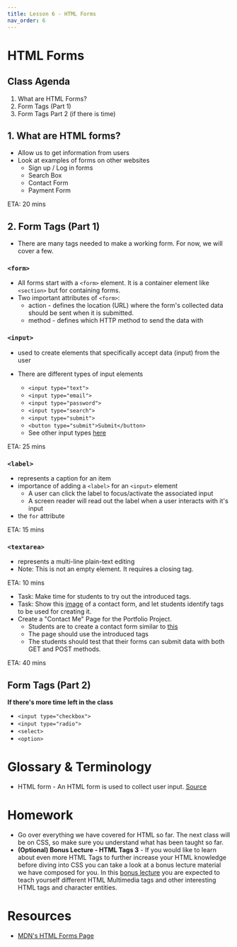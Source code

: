 ```yaml
---
title: Lesson 6 - HTML Forms
nav_order: 6
---
```


# HTML Forms

## Class Agenda

1. What are HTML Forms?
2. Form Tags (Part 1)
3. Form Tags Part 2 (if there is time)

## 1. What are HTML forms?

- Allow us to get information from users
- Look at examples of forms on other websites
  - Sign up / Log in forms
  - Search Box
  - Contact Form
  - Payment Form

ETA: 20 mins

## 2. Form Tags (Part 1)

- There are many tags needed to make a working form. For now, we will cover a few.

### `<form>`

- All forms start with a `<form>` element. It is a container element like `<section>` but for containing forms.
- Two important attributes of `<form>`:
  - action - defines the location (URL) where the form's collected data should be sent when it is submitted.
  - method - defines which HTTP method to send the data with

### `<input>`

- used to create elements that specifically accept data (input) from the user
- There are different types of input elements

  - `<input type="text">`
  - `<input type="email">`
  - `<input type="password">`
  - `<input type="search">`
  - `<input type="submit">`
  - `<button type="submit">Submit</button>`
  - See other input types [here](https://developer.mozilla.org/en-US/docs/Web/HTML/Element/input#input_types)

ETA: 25 mins

### `<label>`

- represents a caption for an item
- importance of adding a `<label>` for an `<input>` element
  - A user can click the label to focus/activate the associated input
  - A screen reader will read out the label when a user interacts with it's input
- the `for` attribute

ETA: 15 mins

### `<textarea>`

- represents a multi-line plain-text editing
- Note: This is not an empty element. It requires a closing tag.

ETA: 10 mins

- Task: Make time for students to try out the introduced tags.
- Task: Show this [image](./form-quiz.png) of a contact form, and let students identify tags to be used for creating it.
- Create a "Contact Me" Page for the Portfolio Project.
  - Students are to create a contact form similar to [this](./form-sketch.png)
  - The page should use the introduced tags
  - The students should test that their forms can submit data with both GET and POST methods.

ETA: 40 mins

## Form Tags (Part 2)

**If there's more time left in the class**

- `<input type="checkbox">`
- `<input type="radio">`
- `<select>`
- `<option>`

# Glossary & Terminology

- HTML form - An HTML form is used to collect user input. [Source](https://www.w3schools.com/html/html_forms.asp)

# Homework

- Go over everything we have covered for HTML so far. The next class will be on CSS, so make sure you understand what has been taught so far.
- **(Optional) Bonus Lecture - HTML Tags 3** - If you would like to learn about even more HTML Tags to further increase your HTML knowledge before diving into CSS you can take a look at a bonus lecture material we have composed for you. In this [bonus lecture](https://github.com/ReDI-School/berlin-html-and-css/blob/master/teacher/intermediate_lesson5-7/index.md) you are expected to teach yourself different HTML Multimedia tags and other interesting HTML tags and character entities.

# Resources

- [MDN's HTML Forms Page](https://developer.mozilla.org/en-US/docs/Learn/Forms)
